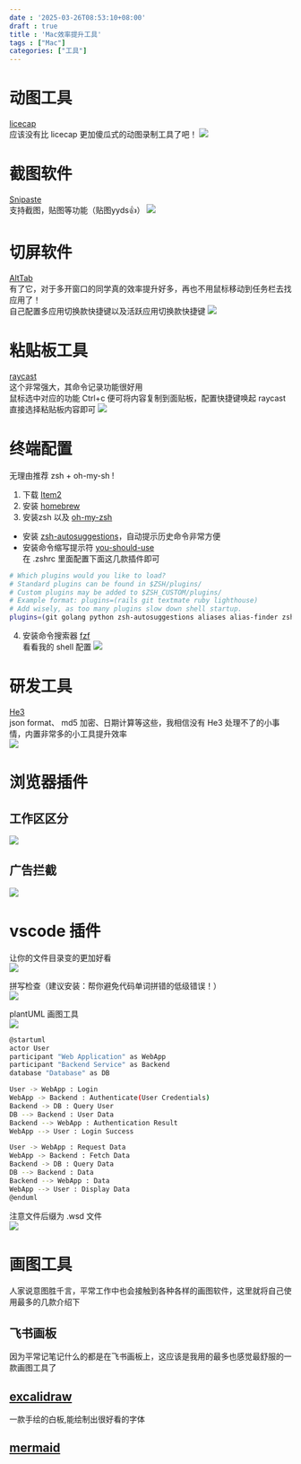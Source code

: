 ```yaml
---
date : '2025-03-26T08:53:10+08:00'
draft : true
title : 'Mac效率提升工具'
tags : ["Mac"]
categories: ["工具"]
---
```

# 动图工具
[licecap](https://www.cockos.com/licecap/)  
应该没有比 licecap 更加傻瓜式的动图录制工具了吧！
![](https://github.com/BoomChao/boomchao.github.io/blob/main/content/posts/rd-tools/picture/mac/licecap.png?raw=true)

# 截图软件
[Snipaste](https://www.snipaste.com/)  
支持截图，贴图等功能（贴图yyds👍）
![](https://github.com/BoomChao/boomchao.github.io/blob/main/content/posts/rd-tools/picture/mac/snipaste.gif?raw=true)


# 切屏软件
[AltTab](https://alt-tab-macos.netlify.app/)  
有了它，对于多开窗口的同学真的效率提升好多，再也不用鼠标移动到任务栏去找应用了！  
自己配置多应用切换款快捷键以及活跃应用切换款快捷键
![](https://github.com/BoomChao/boomchao.github.io/blob/main/content/posts/rd-tools/picture/mac/alttab.png?raw=true)

# 粘贴板工具
[raycast](https://www.raycast.com/)  
这个非常强大，其命令记录功能很好用  
鼠标选中对应的功能 Ctrl+c 便可将内容复制到面贴板，配置快捷键唤起 raycast 直接选择粘贴板内容即可
![](https://github.com/BoomChao/boomchao.github.io/blob/main/content/posts/rd-tools/picture/mac/raycast.gif?raw=true)

# 终端配置
无理由推荐 zsh + oh-my-sh !  
1. 下载 [Item2](https://iterm2.com/index.html)   
2. 安装 [homebrew](https://brew.sh/)   
3. 安装zsh  以及 [oh-my-zsh](https://github.com/ohmyzsh/ohmyzsh/wiki/Installing-ZSH)   
- 安装 [zsh-autosuggestions](https://github.com/zsh-users/zsh-autosuggestions/blob/master/INSTALL.md)，自动提示历史命令非常方便     
- 安装命令缩写提示符 [you-should-use](https://github.com/MichaelAquilina/zsh-you-should-use)   
在 .zshrc 里面配置下面这几款插件即可  
``` bash
# Which plugins would you like to load?
# Standard plugins can be found in $ZSH/plugins/
# Custom plugins may be added to $ZSH_CUSTOM/plugins/
# Example format: plugins=(rails git textmate ruby lighthouse)
# Add wisely, as too many plugins slow down shell startup.
plugins=(git golang python zsh-autosuggestions aliases alias-finder zsh-you-should-use docker)  
``` 
4. 安装命令搜索器 [fzf](https://github.com/junegunn/fzf)   
看看我的 shell 配置
![](https://github.com/BoomChao/boomchao.github.io/blob/main/content/posts/rd-tools/picture/mac/zsh.gif?raw=true)


# 研发工具
[He3](https://he3.app/zh/)  
json format、 md5 加密、日期计算等这些，我相信没有 He3 处理不了的小事情，内置非常多的小工具提升效率  
![](https://github.com/BoomChao/boomchao.github.io/blob/main/content/posts/rd-tools/picture/mac/he3.png?raw=true)


# 浏览器插件
## 工作区区分
![](https://github.com/BoomChao/boomchao.github.io/blob/main/content/posts/rd-tools/picture/mac/workspace.png?raw=true)

## 广告拦截
![](https://github.com/BoomChao/boomchao.github.io/blob/main/content/posts/rd-tools/picture/mac/ublock.png?raw=true)

# vscode 插件
让你的文件目录变的更加好看  
![](https://github.com/BoomChao/boomchao.github.io/blob/main/content/posts/rd-tools/picture/mac/code_icon.png?raw=true)

拼写检查（建议安装：帮你避免代码单词拼错的低级错误！）   
![](https://github.com/BoomChao/boomchao.github.io/blob/main/content/posts/rd-tools/picture/mac/code_spell.png?raw=true)

plantUML 画图工具  
![](https://github.com/BoomChao/boomchao.github.io/blob/main/content/posts/rd-tools/picture/mac/plantUML.png?raw=true)
``` bash
@startuml
actor User
participant "Web Application" as WebApp
participant "Backend Service" as Backend
database "Database" as DB

User -> WebApp : Login
WebApp -> Backend : Authenticate(User Credentials)
Backend -> DB : Query User
DB --> Backend : User Data
Backend --> WebApp : Authentication Result
WebApp --> User : Login Success

User -> WebApp : Request Data
WebApp -> Backend : Fetch Data
Backend -> DB : Query Data
DB --> Backend : Data
Backend --> WebApp : Data
WebApp --> User : Display Data
@enduml
```
注意文件后缀为 .wsd 文件  
![](https://github.com/BoomChao/boomchao.github.io/blob/main/content/posts/rd-tools/picture/mac/demo.png?raw=true)

# 画图工具
人家说意图胜千言，平常工作中也会接触到各种各样的画图软件，这里就将自己使用最多的几款介绍下

## 飞书画板
因为平常记笔记什么的都是在飞书画板上，这应该是我用的最多也感觉最舒服的一款画图工具了

## [excalidraw](https://github.com/excalidraw/excalidraw)  
一款手绘的白板,能绘制出很好看的字体

## [mermaid](https://github.com/mermaid-js/mermaid)  

